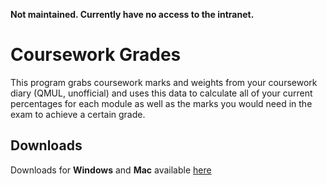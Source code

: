 **Not maintained. Currently have no access to the intranet.**

# Coursework Grades

This program grabs coursework marks and weights from your coursework diary (QMUL, unofficial) and uses this data to calculate all of your current percentages for each module as well as the marks you would need in the exam to achieve a certain grade.

## Downloads

Downloads for **Windows** and **Mac** available [here](https://github.com/phqmul/cw-grades-qmul/releases/latest)
